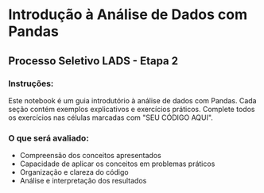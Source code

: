 # Introdução à Análise de Dados com Pandas
## Processo Seletivo LADS - Etapa 2
### Instruções:

Este notebook é um guia introdutório à análise de dados com Pandas. Cada seção contém exemplos explicativos e exercícios práticos. Complete todos os exercícios nas células marcadas com "SEU CÓDIGO AQUI".

### O que será avaliado:
- Compreensão dos conceitos apresentados
- Capacidade de aplicar os conceitos em problemas práticos
- Organização e clareza do código
- Análise e interpretação dos resultados
